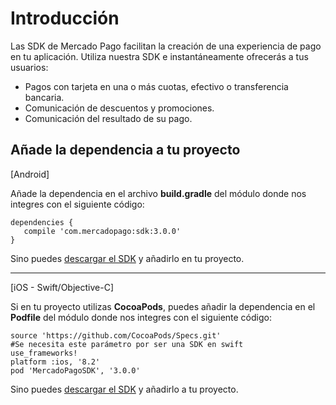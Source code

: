 **Introducción**
============

Las SDK de Mercado Pago facilitan la creación de una experiencia de pago en tu aplicación. Utiliza nuestra SDK e instantáneamente ofrecerás a tus usuarios:
 
 - Pagos con tarjeta en una o más cuotas, efectivo o transferencia bancaria. 
 - Comunicación de descuentos y promociones.
 - Comunicación del resultado de su pago.


Añade la dependencia a tu proyecto
----------------------------------

[Android]

Añade la dependencia en el archivo **build.gradle** del módulo donde nos integres con el siguiente código: 

    dependencies {
       compile 'com.mercadopago:sdk:3.0.0'
    }

Sino puedes [descargar el SDK](https://github.com/mercadopago/px-android/releases) y añadirlo en tu proyecto.

----------
[iOS - Swift/Objective-C]

Si en tu proyecto utilizas **CocoaPods**, puedes añadir la dependencia en el **Podfile** del módulo donde nos integres con el siguiente código:

    source 'https://github.com/CocoaPods/Specs.git'
	#Se necesita este parámetro por ser una SDK en swift
    use_frameworks!
    platform :ios, '8.2'
    pod 'MercadoPagoSDK', '3.0.0'

Sino puedes [descargar el SDK](https://github.com/mercadopago/px-ios/releases) y añadirlo a tu proyecto.
